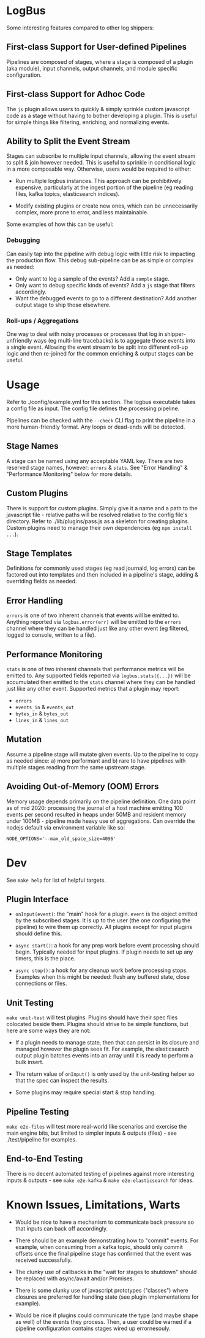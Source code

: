 
# LogBus

Some interesting features compared to other log shippers:

## First-class Support for User-defined Pipelines

Pipelines are composed of stages, where a stage is composed of a plugin (aka
module), input channels, output channels, and module specific configuration.

## First-class Support for Adhoc Code

The `js` plugin allows users to quickly & simply sprinkle custom javascript code
as a stage without having to bother developing a plugin. This is useful for
simple things like filtering, enriching, and normalizing events.

## Ability to Split the Event Stream

Stages can subscribe to multiple input channels, allowing the event stream to
split & join however needed. This is useful to sprinkle in conditional logic in
a more composable way. Otherwise, users would be required to either:

- Run multiple logbus instances. This approach can be prohibitively expensive,
  particularly at the ingest portion of the pipeline (eg reading files, kafka
  topics, elasticsearch indices).

- Modify existing plugins or create new ones, which can be unnecessarily
  complex, more prone to error, and less maintainable.

Some examples of how this can be useful:

### Debugging

Can easily tap into the pipeline with debug logic with little risk to impacting
the production flow. This debug sub-pipeline can be as simple or complex as
needed:

- Only want to log a sample of the events? Add a `sample` stage.
- Only want to debug specific kinds of events? Add a `js` stage that filters
  accordingly.
- Want the debugged events to go to a different destination? Add another output
  stage to ship those elsewhere.

### Roll-ups / Aggregations

One way to deal with noisy processes or processes that log in shipper-unfriendly
ways (eg multi-line tracebacks) is to aggegate those events into a single event.
Allowing the event stream to be split into different roll-up logic and then
re-joined for the common enriching & output stages can be useful.


# Usage

Refer to ./config/example.yml for this section. The logbus executable takes a
config file as input. The config file defines the processing pipeline.

Pipelines can be checked with the `--check` CLI flag to print the pipeline in a
more human-friendly format.  Any loops or dead-ends will be detected.

## Stage Names

A stage can be named using any acceptable YAML key. There are two reserved stage
names, however: `errors` & `stats`. See "Error Handling" & "Performance
Monitoring" below for more details.

## Custom Plugins

There is support for custom plugins. Simply give it a name and a path to the
javascript file - relative paths will be resolved relative to the config file's
directory. Refer to ./lib/plugins/pass.js as a skeleton for creating plugins.
Custom plugins need to manage their own dependencies (eg `npm install ...`).

## Stage Templates

Definitions for commonly used stages (eg read journald, log errors) can be
factored out into templates and then included in a pipeline's stage, adding &
overriding fields as needed.

## Error Handling

`errors` is one of two inherent channels that events will be emitted to.
Anything reported via `logbus.error(err)` will be emitted to the `errors`
channel where they can be handled just like any other event (eg filtered, logged
to console, written to a file).

## Performance Monitoring

`stats` is one of two inherent channels that performance metrics will be emitted
to. Any supported fields reported via `logbus.stats({...})` will be accumulated
then emitted to the `stats` channel where they can be handled just like any
other event.  Supported metrics that a plugin may report:

- `errors`
- `events_in` & `events_out`
- `bytes_in` & `bytes_out`
- `lines_in` & `lines_out`

## Mutation

Assume a pipeline stage will mutate given events. Up to the pipeline to copy as
needed since: a) more performant and b) rare to have pipelines with multiple
stages reading from the same upstream stage.

## Avoiding Out-of-Memory (OOM) Errors

Memory usage depends primarily on the pipeline definition. One data point as of
mid 2020: processing the journal of a host machine emitting 100 events per
second resulted in heaps under 50MB and resident memory under 100MB - pipeline
made heavy use of aggregations. Can override the nodejs default via environment
variable like so:

    NODE_OPTIONS='--max_old_space_size=4096'

# Dev

See `make help` for list of helpful targets.

## Plugin Interface

- `onInput(event)`: the "main" hook for a plugin. `event` is the object emitted
  by the subscribed stages. It is up to the user (the one configuring the
  pipeline) to wire them up correctly. All plugins except for input plugins
  should define this.

- `async start()`: a hook for any prep work before event processing should begin.
  Typically needed for input plugins. If plugin needs to set up any timers, this
  is the place.

- `async stop()`: a hook for any cleanup work before processing stops. Examples
  when this might be needed: flush any buffered state, close connections or files.

## Unit Testing

`make unit-test` will test plugins. Plugins should have their spec files
colocated beside them. Plugins should strive to be simple functions, but here
are some ways they are not:

- If a plugin needs to manage state, then that can persist in its closure and
managed however the plugin sees fit. For example, the elasticsearch output
plugin batches events into an array until it is ready to perform a bulk insert.

- The return value of `onInput()` is only used by the unit-testing helper so
  that the spec can inspect the results.

- Some plugins may require special start & stop handling.

## Pipeline Testing

`make e2e-files` will test more real-world like scenarios and exercise the main
engine bits, but limited to simpler inputs & outputs (files) - see
./test/pipeline for examples.

## End-to-End Testing

There is no decent automated testing of pipelines against more interesting
inputs & outputs - see `make e2e-kafka` & `make e2e-elasticsearch` for ideas.


# Known Issues, Limitations, Warts

- Would be nice to have a mechanism to communicate back pressure so that inputs
  can back off accordingly.

- There should be an example demonstrating how to "commit" events. For example,
  when consuming from a kafka topic, should only commit offsets once the final
  pipeline stage has confirmed that the event was received successfully.

- The clunky use of callbacks in the "wait for stages to shutdown" should be
  replaced with async/await and/or Promises.

- There is some clunky use of javascript prototypes ("classes") where closures
  are preferred for handling state (see plugin implementations for example).

- Would be nice if plugins could communicate the type (and maybe shape as well)
  of the events they process. Then, a user could be warned if a pipeline
  configuration contains stages wired up errornesouly.
